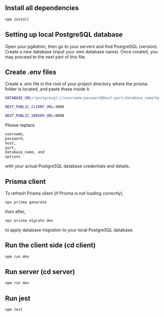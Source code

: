 ## Install all dependencies

```bash
npm install
```

## Setting up local PostgreSQL database

Open your pgAdmin, then go to your servers and find PostgreSQL (version).
Create a new database (input your own database name).
Once created, you may proceed to the next part of this file.

## Create .env files

Create a .env file in the root of your project directory where the prisma folder is located, and paste these inside it.

```bash
DATABASE_URL="postgresql://username:password@host:port/database_name?options";
```

```bash
NEXT_PUBLIC_CLIENT_URL=3000
``` 

```bash
NEXT_PUBLIC_SERVER_URL=8080
```

Please replace 
```bash
username, 
password, 
host, 
port, 
database_name, and 
options
```
with your actual PostgreSQL database credentials and details.

## Prisma client

To refresh Prisma client (if Prisma is not loading correctly),

```bash
npx prisma generate
```

then after,

```bash
npx prisma migrate dev
```

to apply database migration to your local PostgreSQL database.

## Run the client side (cd client)

```bash
npm run dev
```

## Run server (cd server)

```bash
npm run dev
```

## Run jest

```bash
npm test
```